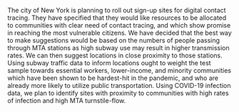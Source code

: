 The city of New York is planning to roll out sign-up sites for digital contact tracing. They have specified that they would like resources to be allocated to communities with clear need of contact tracing, and which show promise in reaching the most vulnerable citizens. 
We have decided that the best way to make suggestions would be based on the numbers of people passing through MTA stations as high subway use may result in higher transmission rates. We can then suggest locations in close proximity to those stations. Using subway traffic data to inform locations ought to weight the test sample towards essential workers, lower-income, and minority communities which have been shown to be hardest-hit in the pandemic, and who are already more likely to utilize public transportation. Using COVID-19 infection data, we plan to identify sites with proximity to communities with high rates of infection and high MTA turnstile-flow. 
